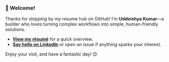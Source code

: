 ### 👋 Welcome!

Thanks for stopping by my resume hub on GitHub! I’m **Uddeishya Kumar**—a builder who loves turning complex workflows into simple, human-friendly solutions.

- **[View my résumé](https://drive.google.com/file/d/1sg7kAV201vE3ZNlKSBiG5SnmA2Vldo3v/view?usp=drivesdk)** for a quick overview.  
- **[Say hello on LinkedIn](https://www.linkedin.com/in/uddeishya-kumar-130283253/)** or open an issue if anything sparks your interest.

Enjoy your visit, and have a fantastic day! 😊
